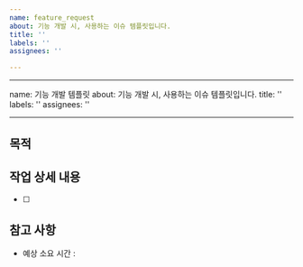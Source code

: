 ```yaml
---
name: feature_request
about: 기능 개발 시, 사용하는 이슈 템플릿입니다.
title: ''
labels: ''
assignees: ''

---
```


---
name: 기능 개발 템플릿
about: 기능 개발 시, 사용하는 이슈 템플릿입니다.
title: ''
labels: ''
assignees: ''

---

## 목적
>

## 작업 상세 내용
- [ ]

## 참고 사항
- 예상 소요 시간 :
